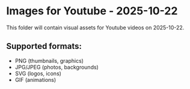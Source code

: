 # Images for Youtube - 2025-10-22

This folder will contain visual assets for Youtube videos on 2025-10-22.

## Supported formats:
- PNG (thumbnails, graphics)
- JPG/JPEG (photos, backgrounds)
- SVG (logos, icons)
- GIF (animations)
